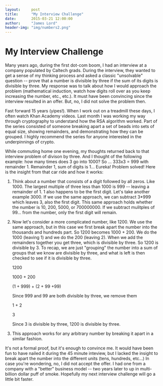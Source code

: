 ```yaml
---
layout:     post
title:      "My Interview Challenge"
date:       2015-03-21 12:00:00
author:     "James Lord"
header-img: "img/numbers2.png"
---
```


My Interview Challenge
=============

Many years ago, during the first dot-com boom, I had an interview at a company populated by Caltech grads.  During the interview, they wanted to get a sense of my thinking process and asked a classic "unsolvable" question -- prove that a number is divisible by three if the sum of its digits is divisible by three.  My response was to talk about how I would approach the problem (mathematical induction, watch how digits roll over as you keep increasing the number, etc., etc.).  It must have been convincing since the interview resulted in an offer.  But, no, I did not solve the problem then.

Fast forward 15 years (yipes!).  When I work out on a treadmill these days, I often watch Khan Academy videos.  Last month I was working my way through cryptography to understand how the RSA algorithm worked.  Part of the series consisted of someone breaking apart a set of beads into sets of equal size, showing remainders, and demonstrating how they can be grouped.  I highly recommend the series for anyone interested in the underpinnings of crypto.

While commuting home one evening, my thoughts returned back to that interview problem of divison by three.  And I thought of the following example:  how many times does 3 go into 1000?  So ... 333x3 = 999 with remainder 1. Remainder 1, sum of digits is 1...  Eureka!  Problem solved!  Here is the insight from that car ride and how it works:

1. Think about a number that consists of a digit followed by all zeros.  Like 1000.  The largest multiple of three less than 1000 is 999 -- leaving a remainder of 1.  1 also happens to be the first digit.  Let's take another example 3000.  If we use the same approach, we can subtract 3*999 which leaves 3, also the first digit.  This same approach holds whether the number is 10, 200, 5000, or 700000000.  If we subtract mulitples of 99... from the number, only the first digit will remain.

2. Now let's consider a more complicated number, like 1200.  We use the same approach, but in this case we first break apart the number into the thousands and hundreds part.  So 1200 becomes 1000 + 200.  We do the 1000 (leaving 1) and we do the 200 (leaving 2).  When we add the remainders together you get three, which is divisible by three.  So 1200 is divisible by 3.  To recap, we are just "grouping"  the number into a sum of groups that we know are divisible by three, and what is left is then checked to see if it is divisible by three.

	1200

	1000 + 200

	(1 + 999) + (2 + 99 +99)
	
	Since 999 and 99 are both divisible by three, we remove them

	1 + 2

	3

	Since 3 is divisible by three, 1200 is divisible by three.

3. This approach works for any arbitrary number by breaking it apart in a similar fashion.

It's not a formal proof, but it's enough to convince me.  It would have been fun to have nailed it during the 45 minute inteview, but I lacked the insight to break apart the number into the different units (tens, hundreds, etc...)  In case you're wondering, no, I did not accept the offer.  I had one from a company with a "better" business model -- two years later to up in multi-billion dollar puff of smoke.  Hopefully my next interview challenge will go a little bit faster.